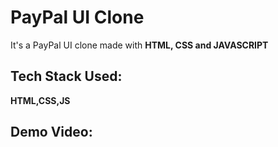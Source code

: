 # PayPal UI Clone

It's a  PayPal UI clone made with **HTML, CSS and JAVASCRIPT**
## Tech Stack Used:
**HTML,CSS,JS**

##  Demo Video:


